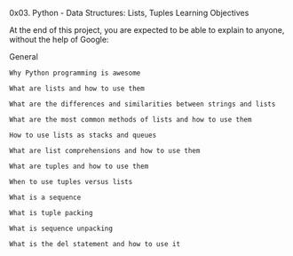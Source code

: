 0x03. Python - Data Structures: Lists, Tuples
Learning Objectives



At the end of this project, you are expected to be able to explain to anyone, without the help of Google:

General



    Why Python programming is awesome

    What are lists and how to use them

    What are the differences and similarities between strings and lists

    What are the most common methods of lists and how to use them

    How to use lists as stacks and queues

    What are list comprehensions and how to use them

    What are tuples and how to use them

    When to use tuples versus lists

    What is a sequence

    What is tuple packing

    What is sequence unpacking

    What is the del statement and how to use it


